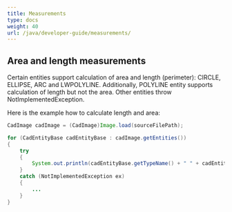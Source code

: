 ```yaml
---
title: Measurements
type: docs
weight: 40
url: /java/developer-guide/measurements/
---
```


## **Area and length measurements**

Certain entities support calculation of area and length (perimeter): CIRCLE, ELLIPSE, ARC and LWPOLYLINE. Additionally, POLYLINE entity supports calculation of length but not the area. Other entities throw NotImplementedException.

Here is the example how to calculate length and area:

```java
CadImage cadImage = (CadImage)Image.load(sourceFilePath);

for (CadEntityBase cadEntityBase : cadImage.getEntities())
{
	try
	{
		System.out.println(cadEntityBase.getTypeName() + " " + cadEntityBase.getArea() + " " + cadEntityBase.getLength());
	}
	catch (NotImplementedException ex)
	{
		...
	}
}
```

